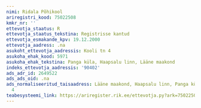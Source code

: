 ```yaml
---
nimi: Ridala Põhikool
ariregistri_kood: 75022508
kmkr_nr: ''
ettevotja_staatus: R
ettevotja_staatus_tekstina: Registrisse kantud
ettevotja_esmakande_kpv: 19.12.2000
ettevotja_aadress: .na
asukoht_ettevotja_aadressis: Kooli tn 4
asukoha_ehak_kood: 5971
asukoha_ehak_tekstina: Panga küla, Haapsalu linn, Lääne maakond
indeks_ettevotja_aadressis: '90402'
ads_adr_id: 2649522
ads_ads_oid: .na
ads_normaliseeritud_taisaadress: Lääne maakond, Haapsalu linn, Panga küla, Kooli tn
  4
teabesysteemi_link: https://ariregister.rik.ee/ettevotja.py?ark=75022508&ref=rekvisiidid
---
```

